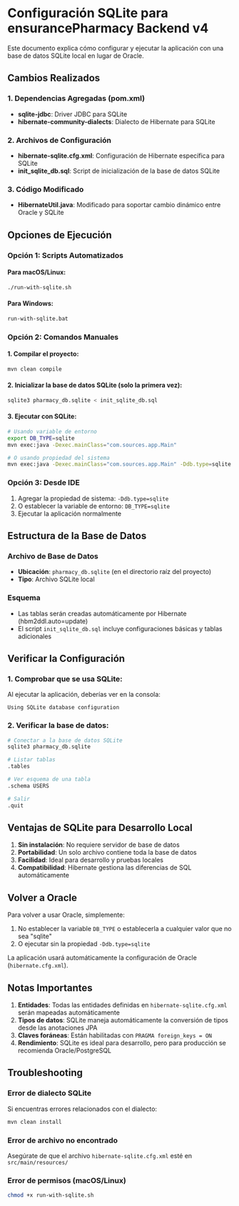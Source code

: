 # Configuración SQLite para ensurancePharmacy Backend v4

Este documento explica cómo configurar y ejecutar la aplicación con una base de datos SQLite local en lugar de Oracle.

## Cambios Realizados

### 1. Dependencias Agregadas (pom.xml)
- **sqlite-jdbc**: Driver JDBC para SQLite
- **hibernate-community-dialects**: Dialecto de Hibernate para SQLite

### 2. Archivos de Configuración
- **hibernate-sqlite.cfg.xml**: Configuración de Hibernate específica para SQLite
- **init_sqlite_db.sql**: Script de inicialización de la base de datos SQLite

### 3. Código Modificado
- **HibernateUtil.java**: Modificado para soportar cambio dinámico entre Oracle y SQLite

## Opciones de Ejecución

### Opción 1: Scripts Automatizados

#### Para macOS/Linux:
```bash
./run-with-sqlite.sh
```

#### Para Windows:
```cmd
run-with-sqlite.bat
```

### Opción 2: Comandos Manuales

#### 1. Compilar el proyecto:
```bash
mvn clean compile
```

#### 2. Inicializar la base de datos SQLite (solo la primera vez):
```bash
sqlite3 pharmacy_db.sqlite < init_sqlite_db.sql
```

#### 3. Ejecutar con SQLite:
```bash
# Usando variable de entorno
export DB_TYPE=sqlite
mvn exec:java -Dexec.mainClass="com.sources.app.Main"

# O usando propiedad del sistema
mvn exec:java -Dexec.mainClass="com.sources.app.Main" -Ddb.type=sqlite
```

### Opción 3: Desde IDE
1. Agregar la propiedad de sistema: `-Ddb.type=sqlite`
2. O establecer la variable de entorno: `DB_TYPE=sqlite`
3. Ejecutar la aplicación normalmente

## Estructura de la Base de Datos

### Archivo de Base de Datos
- **Ubicación**: `pharmacy_db.sqlite` (en el directorio raíz del proyecto)
- **Tipo**: Archivo SQLite local

### Esquema
- Las tablas serán creadas automáticamente por Hibernate (hbm2ddl.auto=update)
- El script `init_sqlite_db.sql` incluye configuraciones básicas y tablas adicionales

## Verificar la Configuración

### 1. Comprobar que se usa SQLite:
Al ejecutar la aplicación, deberías ver en la consola:
```
Using SQLite database configuration
```

### 2. Verificar la base de datos:
```bash
# Conectar a la base de datos SQLite
sqlite3 pharmacy_db.sqlite

# Listar tablas
.tables

# Ver esquema de una tabla
.schema USERS

# Salir
.quit
```

## Ventajas de SQLite para Desarrollo Local

1. **Sin instalación**: No requiere servidor de base de datos
2. **Portabilidad**: Un solo archivo contiene toda la base de datos
3. **Facilidad**: Ideal para desarrollo y pruebas locales
4. **Compatibilidad**: Hibernate gestiona las diferencias de SQL automáticamente

## Volver a Oracle

Para volver a usar Oracle, simplemente:
1. No establecer la variable `DB_TYPE` o establecerla a cualquier valor que no sea "sqlite"
2. O ejecutar sin la propiedad `-Ddb.type=sqlite`

La aplicación usará automáticamente la configuración de Oracle (`hibernate.cfg.xml`).

## Notas Importantes

1. **Entidades**: Todas las entidades definidas en `hibernate-sqlite.cfg.xml` serán mapeadas automáticamente
2. **Tipos de datos**: SQLite maneja automáticamente la conversión de tipos desde las anotaciones JPA
3. **Claves foráneas**: Están habilitadas con `PRAGMA foreign_keys = ON`
4. **Rendimiento**: SQLite es ideal para desarrollo, pero para producción se recomienda Oracle/PostgreSQL

## Troubleshooting

### Error de dialecto SQLite
Si encuentras errores relacionados con el dialecto:
```bash
mvn clean install
```

### Error de archivo no encontrado
Asegúrate de que el archivo `hibernate-sqlite.cfg.xml` esté en `src/main/resources/`

### Error de permisos (macOS/Linux)
```bash
chmod +x run-with-sqlite.sh
``` 